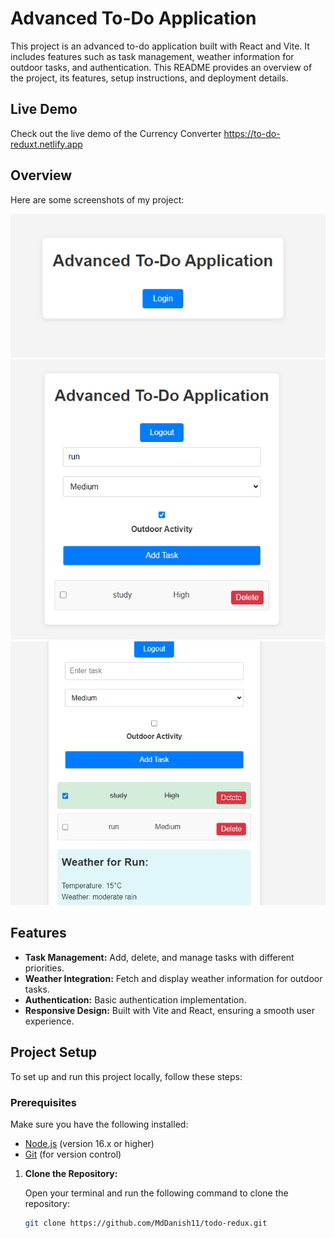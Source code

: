 # Advanced To-Do Application

This project is an advanced to-do application built with React and Vite. It includes features such as task management, weather information for outdoor tasks, and authentication. This README provides an overview of the project, its features, setup instructions, and deployment details.

## Live Demo

Check out the live demo of the Currency Converter 
https://to-do-reduxt.netlify.app

## Overview

Here are some screenshots of my project:

![Screenshot 3](src/assets/todo3.png)
![Screenshot 1](src/assets/todo1.png)
![Screenshot 2](src/assets/todo2.png)


## Features

- **Task Management:** Add, delete, and manage tasks with different priorities.
- **Weather Integration:** Fetch and display weather information for outdoor tasks.
- **Authentication:** Basic authentication implementation.
- **Responsive Design:** Built with Vite and React, ensuring a smooth user experience.

## Project Setup

To set up and run this project locally, follow these steps:

### Prerequisites

Make sure you have the following installed:

- [Node.js](https://nodejs.org/) (version 16.x or higher)
- [Git](https://git-scm.com/) (for version control)


1. **Clone the Repository:**

   Open your terminal and run the following command to clone the repository:

   ```bash
   git clone https://github.com/MdDanish11/todo-redux.git

   

